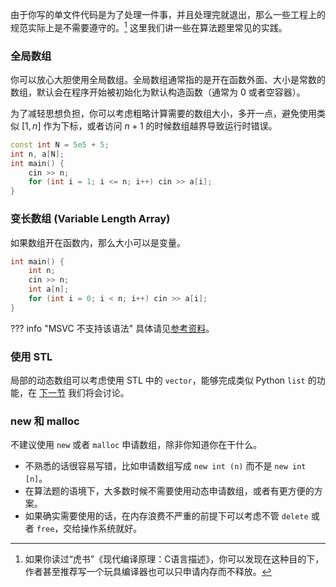 由于你写的单文件代码是为了处理一件事，并且处理完就退出，那么一些工程上的规范实际上是不需要遵守的。[^2] 这里我们讲一些在算法题里常见的实践。

[^2]:如果你读过“虎书”《现代编译原理：C语言描述》，你可以发现在这种目的下，作者甚至推荐写一个玩具编译器也可以只申请内存而不释放。

### 全局数组

你可以放心大胆使用全局数组。全局数组通常指的是开在函数外面、大小是常数的数组，默认会在程序开始被初始化为默认构造函数（通常为 $0$ 或者空容器）。

为了减轻思想负担，你可以考虑粗略计算需要的数组大小，多开一点，避免使用类似 $[1, n]$ 作为下标，或者访问 $n + 1$ 的时候数组越界导致运行时错误。

```cpp
const int N = 5e5 + 5;
int n, a[N];
int main() {
    cin >> n;
    for (int i = 1; i <= n; i++) cin >> a[i];
}
```
### 变长数组 (Variable Length Array)

如果数组开在函数内，那么大小可以是变量。
```cpp
int main() {
    int n;
    cin >> n;
    int a[n];
    for (int i = 0; i < n; i++) cin >> a[i];
}
```

??? info "MSVC 不支持该语法"
    具体请见[参考资料](https://stackoverflow.com/questions/5246900/enabling-vlas-variable-length-arrays-in-ms-visual-c)。

### 使用 STL

局部的动态数组可以考虑使用 STL 中的 `vector`，能够完成类似 Python `list` 的功能，在 [下一节](stl.md#vector) 我们将会讨论。

### new 和 malloc

不建议使用 `new` 或者 `malloc` 申请数组，除非你知道你在干什么。

* 不熟悉的话很容易写错，比如申请数组写成 `new int (n)` 而不是 `new int [n]`。
* 在算法题的语境下，大多数时候不需要使用动态申请数组，或者有更方便的方案。
* 如果确实需要使用的话，在内存浪费不严重的前提下可以考虑不管 `delete` 或者 `free`，交给操作系统就好。

